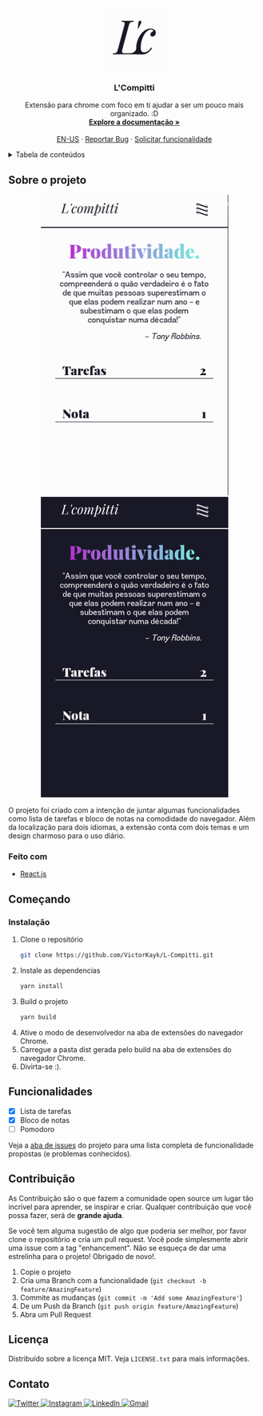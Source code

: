 <div id="top"></div>

<!-- PROJECT LOGO -->
<br />
<div align="center">
  <a href="https://github.com/VictorKayk/L-Compitti">
    <img src="./public/images/icons/128.png" alt="Logo" width="128" height="128">
  </a>

<h3 align="center">L'Compitti</h3>

  <p align="center">
    Extensão para chrome com foco em ti ajudar a ser um pouco mais organizado. :D
    <br />
    <a href="https://github.com/VictorKayk/L-Compitti"><strong>Explore a documentação »</strong></a>
    <br />
    <br />
    <a href="./README.md">EN-US</a>
    ·
    <a href="https://github.com/VictorKayk/L-Compitti/issues">Reportar Bug</a>
    ·
    <a href="https://github.com/VictorKayk/L-Compitti/issues">Solicitar funcionalidade</a>
  </p>
</div>

<!-- TABLE OF CONTENTS -->
<details>
  <summary>Tabela de conteúdos</summary>
  <ol>
    <li>
      <a href="#sobre-o-projeto">Sobre o projeto</a>
      <ul>
        <li><a href="#feito-com">Feito com</a></li>
      </ul>
    </li>
    <li>
      <a href="#começando">Começando</a>
      <ul>
        <li><a href="#instalação">Instalação</a></li>
      </ul>
    </li>
    <li><a href="#funcionalidades">Funcionalidades</a></li>
    <li><a href="#contribuição">Contribuição</a></li>
    <li><a href="#licença">Licença</a></li>
    <li><a href="#contato">Contato</a></li>
  </ol>
</details>

<!-- ABOUT THE PROJECT -->

## Sobre o projeto

<div align="center">
  <a href="https://github.com/VictorKayk/L-Compitti">
    <img src="./public/images/screenshots/light-pt-br.png" alt="Screenshot light" width="375" height="600">
  </a>
  <a href="https://github.com/VictorKayk/L-Compitti">
    <img src="./public/images/screenshots/dark-pt-br.png" alt="Screenshot light" width="375" height="600">
  </a>
</div>

O projeto foi criado com a intenção de juntar algumas funcionalidades como lista de tarefas e bloco de notas na comodidade do navegador. Além da localização para dois idiomas, a extensão conta com dois temas e um design charmoso para o uso diário.

### Feito com

- [React.js](https://reactjs.org/)

<!-- GETTING STARTED -->

## Começando

### Instalação

1. Clone o repositório
   ```sh
   git clone https://github.com/VictorKayk/L-Compitti.git
   ```
2. Instale as dependencias
   ```sh
   yarn install
   ```
3. Build o projeto
   ```sh
   yarn build
   ```
4. Ative o modo de desenvolvedor na aba de extensões do navegador Chrome.
5. Carregue a pasta dist gerada pelo build na aba de extensões do navegador Chrome.
6. Divirta-se :).

<!-- FEATURES -->

## Funcionalidades

- [x] Lista de tarefas
- [x] Bloco de notas
- [ ] Pomodoro

Veja a [aba de issues](https://github.com/VictorKayk/L-Compitti/issues) do projeto para uma lista completa de funcionalidade propostas (e problemas conhecidos).

<!-- CONTRIBUTING -->

## Contribuição

As Contribuição são o que fazem a comunidade open source um lugar tão incrível para aprender, se inspirar e criar. Qualquer contribuição que você possa fazer, será de **grande ajuda**.

Se você tem alguma sugestão de algo que poderia ser melhor, por favor clone o repositório e cria um pull request. Você pode simplesmente abrir uma issue com a tag "enhancement".
Não se esqueça de dar uma estrelinha para o projeto! Obrigado de novo!.

1. Copie o projeto
2. Cria uma Branch com a funcionalidade (`git checkout -b feature/AmazingFeature`)
3. Commite as mudanças (`git commit -m 'Add some AmazingFeature'`)
4. De um Push da Branch (`git push origin feature/AmazingFeature`)
5. Abra um Pull Request

<!-- LICENSE -->

## Licença

Distribuído sobre a licença MIT. Veja `LICENSE.txt` para mais informações.

<!-- CONTATO -->

## Contato

<div>
  <a href="https://twitter.com/VictorKayk77" alt="Twitter">
    <img src="https://img.shields.io/badge/Twitter-1DA1F2?style=for-the-badge&logo=twitter&logoColor=white" alt="Twitter">
  </a>
  <a href="https://instagram.com/victorkayk77" alt="Instagram">
    <img src="https://img.shields.io/badge/Instagram-E4405F?style=for-the-badge&logo=instagram&logoColor=white" alt="Instagram">
  </a>
  <a href="https://www.linkedin.com/in/victorkayk/" alt="LinkedIn">
    <img src="https://img.shields.io/badge/LinkedIn-0077B5?style=for-the-badge&logo=linkedin&logoColor=white" alt="LinkedIn">
  </a>
  <a href="mailto:victorkayk77@gmail.com" alt="Gmail">
    <img src="https://img.shields.io/badge/Gmail-D14836?style=for-the-badge&logo=gmail&logoColor=white" alt="Gmail">
  </a>
</div>

